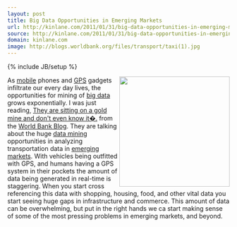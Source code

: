 ```yaml
---
layout: post
title: Big Data Opportunities in Emerging Markets
url: http://kinlane.com/2011/01/31/big-data-opportunities-in-emerging-markets/
source: http://kinlane.com/2011/01/31/big-data-opportunities-in-emerging-markets/
domain: kinlane.com
image: http://blogs.worldbank.org/files/transport/taxi(1).jpg
---
```

{% include JB/setup %}<p>
     <img class="c1"
        src="http://blogs.worldbank.org/files/transport/taxi(1).jpg"
        alt=""
        width="250"
        align="right" />As <a href="http://www.kinlane.com/category/mobile/">mobile</a> phones and <a class="zem_slink"
        title="Global Positioning System"
        rel="wikipedia"
        href="http://en.wikipedia.org/wiki/Global_Positioning_System">GPS</a> gadgets infiltrate our every day lives, the opportunities for mining of <a href="http://www.kinlane.com/category/data-20/">big data</a> grows exponentially. I was just reading, <a href="http://blogs.worldbank.org/transport/node/563"
        target="_blank">They are sitting on a gold mine and don't even know it�.</a> from the <a href="http://blogs.worldbank.org/"
        target="_blank">World Bank Blog</a>. They are talking about the huge <a href="http://www.kinlane.com/category/data-20/data-harvesting/">data mining</a> opportunities in analyzing transportation data in <a class="zem_slink"
        title="Emerging Markets"
        rel="wikinvest"
        href="http://www.wikinvest.com/concept/Emerging_Markets">emerging markets</a>. With vehicles being outfitted with GPS, and humans having a GPS system in their pockets the amount of data being generated in real-time is staggering. When you start cross referencing this data with shopping, housing, food, and other vital data you start seeing huge gaps in infrastructure and commerce. This amount of data can be overwhelming, but put in the right hands we ca start making sense of some of the most pressing problems in emerging markets, and beyond.
</p>